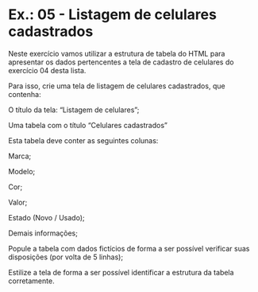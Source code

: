 # Ex.: 05 - Listagem de celulares cadastrados
Neste exercício vamos utilizar a estrutura de tabela do HTML para apresentar os dados pertencentes a tela de cadastro de celulares do exercício 04 desta lista.

Para isso, crie uma tela de listagem de celulares cadastrados, que contenha:

O título da tela: “Listagem de celulares”;

Uma tabela com o título “Celulares cadastrados”

Esta tabela deve conter as seguintes colunas:

Marca;

Modelo;

Cor;

Valor;

Estado (Novo / Usado);

Demais informações;

Popule a tabela com dados fictícios de forma a ser possível verificar suas disposições (por volta de 5 linhas);

Estilize a tela de forma a ser possível identificar a estrutura da tabela corretamente.
